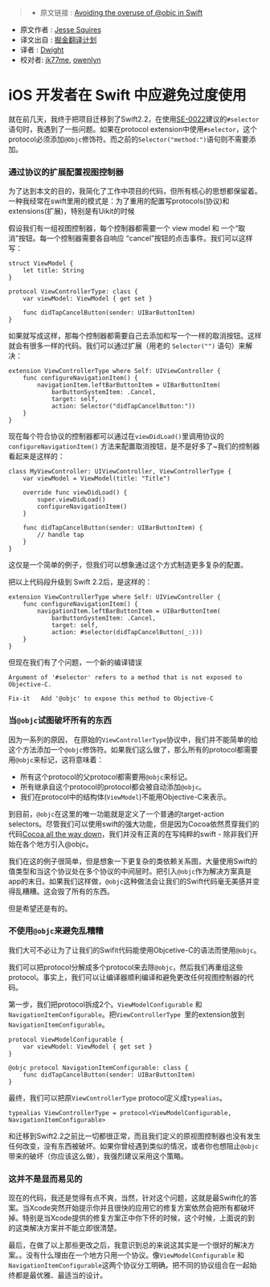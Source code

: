 >* 原文链接 : [Avoiding the overuse of @objc in Swift](http://www.jessesquires.com/avoiding-objc-in-swift/)
* 原文作者 : [Jesse Squires](http://www.jessesquires.com/)
* 译文出自 : [掘金翻译计划](https://github.com/xitu/gold-miner)
* 译者 : [Dwight](https://github.com/ldhlfzysys)
* 校对者: [jk77me](https://github.com/jk77me), [owenlyn](https://github.com/owenlyn)

# iOS 开发者在 Swift 中应避免过度使用

就在前几天，我终于把项目迁移到了Swift2.2，在使用[SE-0022](https://github.com/apple/swift-evolution/blob/master/proposals/0022-objc-selectors.md)建议的`#selector`语句时，我遇到了一些问题。如果在protocol extension中使用`#selector`，这个protocol必须添加`@Objc`修饰符。而之前的`Selector("method:")`语句则不需要添加。


### 通过协议的扩展配置视图控制器

为了达到本文的目的，我简化了工作中项目的代码，但所有核心的思想都保留着。一种我经常在swift里用的模式是：为了重用的配置写protocols(协议)和extensions(扩展)，特别是有Uikit的时候

假设我们有一组视图控制器，每个控制器都需要一个 view model 和 一个“取消”按钮。每一个控制器需要各自响应
“cancel”按钮的点击事件。我们可以这样写：


    struct ViewModel {
        let title: String
    }

    protocol ViewControllerType: class {
        var viewModel: ViewModel { get set }

        func didTapCancelButton(sender: UIBarButtonItem)
    }



如果就写成这样，那每个控制器都需要自己去添加和写一个一样的取消按钮。这样就会有很多一样的代码。我们可以通过扩展（用老的 `Selector("")` 语句）来解决：



    extension ViewControllerType where Self: UIViewController {
        func configureNavigationItem() {
            navigationItem.leftBarButtonItem = UIBarButtonItem(
                barButtonSystemItem: .Cancel,
                target: self,
                action: Selector("didTapCancelButton:"))
        }
    }



现在每个符合协议的控制器都可以通过在`viewDidLoad()`里调用协议的`configureNavigationItem()` 方法来配置取消按钮，是不是好多了~我们的控制器看起来是这样的：


    class MyViewController: UIViewController, ViewControllerType {
        var viewModel = ViewModel(title: "Title")

        override func viewDidLoad() {
            super.viewDidLoad()
            configureNavigationItem()
        }

        func didTapCancelButton(sender: UIBarButtonItem) {
            // handle tap
        }
    }



这仅是一个简单的例子，但我们可以想象通过这个方式制造更多复杂的配置。

把以上代码段升级到 Swift 2.2后，是这样的：



    extension ViewControllerType where Self: UIViewController {
        func configureNavigationItem() {
            navigationItem.leftBarButtonItem = UIBarButtonItem(
                barButtonSystemItem: .Cancel,
                target: self,
                action: #selector(didTapCancelButton(_:)))
        }
    }



但现在我们有了个问题，一个新的编译错误



    Argument of '#selector' refers to a method that is not exposed to Objective-C.

    Fix-it   Add '@objc' to expose this method to Objective-C



### 当`@objc`试图破坏所有的东西

因为一系列的原因， 在原始的`ViewControllerType`协议中，我们并不能简单的给这个方法添加一个`@objc`修饰符。如果我们这么做了，那么所有的protocol都需要用`@objc`来标记，这将意味着：

*   所有这个protocol的父protocol都需要用`@objc`来标记。
*   所有继承自这个protocol的protocol都会被自动添加`@objc`。
*   我们在protocol中的结构体(`ViewModel`)不能用Objective-C来表示。

到目前，`@objc`在这里的唯一功能就是定义了一个普通的target-action selectors。尽管我们可以使用swift的强大功能，但是因为Cocoa依然贯穿我们的代码[Cocoa all the way down](http://inessential.com/2016/05/25/oldie_complains_about_the_old_old_ways)，我们并没有正真的在写纯粹的swift - 除非我们开始在各个地方引入@objc。

我们在这的例子很简单，但是想象一下更复杂的类依赖关系图，大量使用Swift的值类型和当这个协议处在多个协议的中间层时。把引入`@objc`作为解决方案真是app的末日。如果我们这样做，`@objc`这种做法会让我们的Swift代码毫无美感并变得乱糟糟。这会毁了所有的东西。

但是希望还是有的。

### 不使用`@objc`来避免乱糟糟

我们大可不必让为了让我们的Swifit代码能使用Objcetive-C的语法而使用`@objc`。

我们可以把protocol分解成多个protocol来去除`@objc`，然后我们再重组这些protocol。事实上，我们可以让编译器顺利编译和避免更改任何视图控制器的代码。

第一步，我们把protocol拆成2个。`ViewModelConfigurable` 和 `NavigationItemConfigurable`。把`ViewControllerType `里的extension放到`NavigationItemConfigurable`。


    protocol ViewModelConfigurable {
        var viewModel: ViewModel { get set }
    }

    @objc protocol NavigationItemConfigurable: class {
        func didTapCancelButton(sender: UIBarButtonItem)
    }



最终，我们可以把原`ViewControllerType` protocol定义成`typealias`。


    typealias ViewControllerType = protocol<ViewModelConfigurable, NavigationItemConfigurable>



和迁移到Swift2.2之前比一切都很正常，而且我们定义的原视图控制器也没有发生任何改变，没有东西被破坏。如果你曾经遇到类似的情况，或者你也想阻止`@objc`带来的破坏（你应该这么做），我强烈建议采用这个策略。

### 这并不是显而易见的


现在的代码，我还是觉得有点不爽，当然，针对这个问题，这就是最Swift化的答案。当Xcode突然开始提示你并且很快的应用它的修复方案依然会把所有都破坏掉。特别是当Xcode提供的修复方案正中你下怀的时候，这个时候，上面说的到的这类解决方案并不能立即很清楚。

最后，在做了以上那些更改之后，我意识到总的来说这其实是一个很好的解决方案。。没有什么理由在一个地方只用一个协议。像`ViewModelConfigurable` 和 `NavigationItemConfigurable`这两个协议分工明确。把不同的协议组合在一起始终都是最优雅、最适当的设计。
